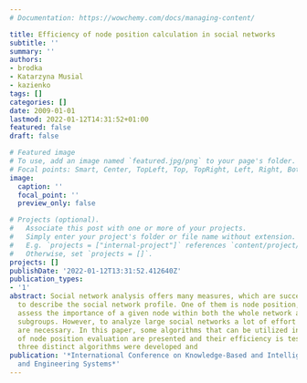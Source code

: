```yaml
---
# Documentation: https://wowchemy.com/docs/managing-content/

title: Efficiency of node position calculation in social networks
subtitle: ''
summary: ''
authors:
- brodka
- Katarzyna Musial
- kazienko
tags: []
categories: []
date: 2009-01-01
lastmod: 2022-01-12T14:31:52+01:00
featured: false
draft: false

# Featured image
# To use, add an image named `featured.jpg/png` to your page's folder.
# Focal points: Smart, Center, TopLeft, Top, TopRight, Left, Right, BottomLeft, Bottom, BottomRight.
image:
  caption: ''
  focal_point: ''
  preview_only: false

# Projects (optional).
#   Associate this post with one or more of your projects.
#   Simply enter your project's folder or file name without extension.
#   E.g. `projects = ["internal-project"]` references `content/project/deep-learning/index.md`.
#   Otherwise, set `projects = []`.
projects: []
publishDate: '2022-01-12T13:31:52.412640Z'
publication_types:
- '1'
abstract: Social network analysis offers many measures, which are successfully utilized
  to describe the social network profile. One of them is node position, useful to
  assess the importance of a given node within both the whole network and its smaller
  subgroups. However, to analyze large social networks a lot of effort and resources
  are necessary. In this paper, some algorithms that can be utilized in the process
  of node position evaluation are presented and their efficiency is tested. In particular,
  three distinct algorithms were developed and
publication: '*International Conference on Knowledge-Based and Intelligent Information
  and Engineering Systems*'
---
```

